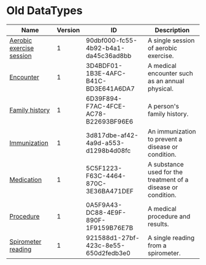 # Old DataTypes

Name|Version|ID|Description
---|---|---|---
[Aerobic exercise session](/healthvault/reference/datatypes/old/aerobic-exercise-session)|1|90dbf000-fc55-4b92-b4a1-da45c36ad8bb|A single session of aerobic exercise. 
[Encounter](/healthvault/reference/datatypes/old/encounter.1)|1|3D4BDF01-1B3E-4AFC-B41C-BD3E641A6DA7|A medical encounter such as an annual physical. 
[Family history](/healthvault/reference/datatypes/old/family-history.1)|1|6D39F894-F7AC-4FCE-AC78-B22693BF96E6|A person's family history. 
[Immunization](/healthvault/reference/datatypes/old/immunization.1)|1|3d817dbe-af42-4a9d-a553-d1298b4d08fc|An immunization to prevent a disease or condition. 
[Medication](/healthvault/reference/datatypes/old/medication.1)|1|5C5F1223-F63C-4464-870C-3E36BA471DEF|A substance used for the treatment of a disease or condition. 
[Procedure](/healthvault/reference/datatypes/old/procedure.1)|1|0A5F9A43-DC88-4E9F-890F-1F9159B76E7B|A medical procedure and results. 
[Spirometer reading](/healthvault/reference/datatypes/old/spirometer-reading)|1|921588d1-27bf-423c-8e55-650d2fedb3e0|A single reading from a spirometer.